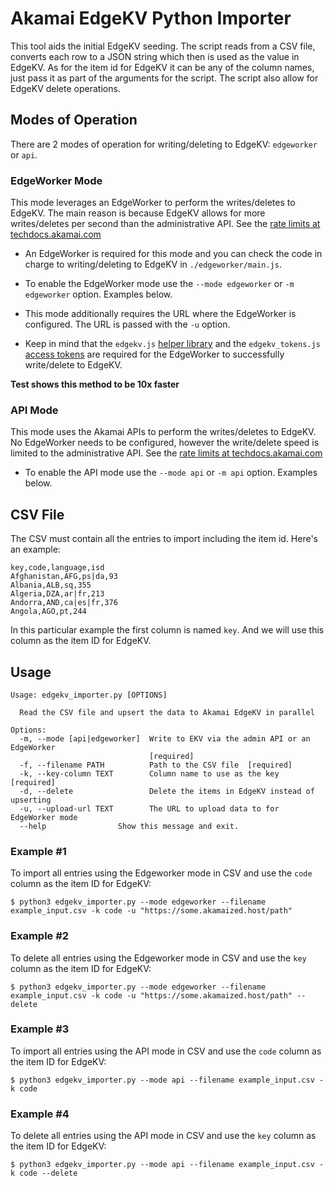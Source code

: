 # Akamai EdgeKV Python Importer

This tool aids the initial EdgeKV seeding. The script reads from a CSV file, converts each row to a JSON string which then is used as the value in EdgeKV. As for the item id for EdgeKV it can be any of the column names, just pass it as part of the arguments for the script.
The script also allow for EdgeKV delete operations.

## Modes of Operation
There are 2 modes of operation for writing/deleting to EdgeKV: `edgeworker` or `api`.

### EdgeWorker Mode
This mode leverages an EdgeWorker to perform the writes/deletes to EdgeKV. The main reason is because EdgeKV allows for more writes/deletes per second than the administrative API. See the [rate limits at techdocs.akamai.com](https://techdocs.akamai.com/edgekv/docs/limits)

* An EdgeWorker is required for this mode and you can check the code in charge to writing/deleting to EdgeKV in `./edgeworker/main.js`. 

* To enable the EdgeWorker mode use the `--mode edgeworker` or `-m edgeworker` option. Examples below.

* This mode additionally requires the URL where the EdgeWorker is configured. The URL is passed with the `-u` option.

* Keep in mind that the `edgekv.js` [helper library](https://techdocs.akamai.com/edgekv/docs/library-helper-methods) and the `edgekv_tokens.js` [access tokens](https://techdocs.akamai.com/edgekv/docs/generate-and-retrieve-edgekv-access-tokens) are required for the EdgeWorker to successfully write/delete to EdgeKV. 

**Test shows this method to be 10x faster**

### API Mode
This mode uses the Akamai APIs to perform the writes/deletes to EdgeKV. No EdgeWorker needs to be configured, however the write/delete speed is limited to the administrative API. See the [rate limits at techdocs.akamai.com](https://techdocs.akamai.com/edgekv/docs/limits)

* To enable the API mode use the `--mode api` or `-m api` option. Examples below.

## CSV File
The CSV must contain all the entries to import including the item id. Here's an example:
```
key,code,language,isd
Afghanistan,AFG,ps|da,93
Albania,ALB,sq,355
Algeria,DZA,ar|fr,213
Andorra,AND,ca|es|fr,376
Angola,AGO,pt,244
```
In this particular example the first column is named `key`. And we will use this column as the item ID for EdgeKV.

## Usage

```
Usage: edgekv_importer.py [OPTIONS]

  Read the CSV file and upsert the data to Akamai EdgeKV in parallel

Options:
  -m, --mode [api|edgeworker]  Write to EKV via the admin API or an EdgeWorker
                               [required]
  -f, --filename PATH          Path to the CSV file  [required]
  -k, --key-column TEXT        Column name to use as the key  [required]
  -d, --delete                 Delete the items in EdgeKV instead of upserting
  -u, --upload-url TEXT        The URL to upload data to for EdgeWorker mode
  --help                Show this message and exit.
```

### Example #1
To import all entries using the Edgeworker mode in CSV and use the `code` column as the item ID for EdgeKV:
```
$ python3 edgekv_importer.py --mode edgeworker --filename example_input.csv -k code -u "https://some.akamaized.host/path"
```

### Example #2
To delete all entries using the Edgeworker mode in CSV and use the `key` column as the item ID for EdgeKV:
```
$ python3 edgekv_importer.py --mode edgeworker --filename example_input.csv -k code -u "https://some.akamaized.host/path" --delete
```

### Example #3
To import all entries using the API mode in CSV and use the `code` column as the item ID for EdgeKV:
```
$ python3 edgekv_importer.py --mode api --filename example_input.csv -k code 
```

### Example #4
To delete all entries using the API mode in CSV and use the `key` column as the item ID for EdgeKV:
```
$ python3 edgekv_importer.py --mode api --filename example_input.csv -k code --delete
```
